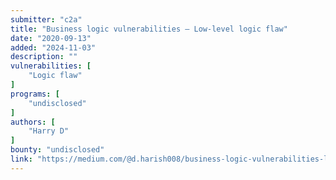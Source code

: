 ```yaml
---
submitter: "c2a"
title: "Business logic vulnerabilities — Low-level logic flaw"
date: "2020-09-13"
added: "2024-11-03"
description: ""
vulnerabilities: [
    "Logic flaw"
]
programs: [
    "undisclosed"
]
authors: [
    "Harry D"
]
bounty: "undisclosed"
link: "https://medium.com/@d.harish008/business-logic-vulnerabilities-low-level-logic-flaw-f308a21a945d"
---
```




